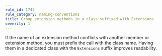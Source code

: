 ```yaml
---
rule_id: 1745
rule_category: naming-conventions
title: Group extension methods in a class suffixed with Extensions
severity: 1
---
```

If the name of an extension method conflicts with another member or extension method, you must prefix the call with the class name. Having them in a dedicated class with the `Extensions` suffix improves readability.

